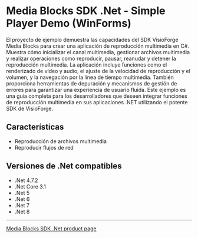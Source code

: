 # Media Blocks SDK .Net - Simple Player Demo (WinForms)

El proyecto de ejemplo demuestra las capacidades del SDK VisioForge Media Blocks para crear una aplicación de reproducción multimedia en C#. Muestra cómo inicializar el canal multimedia, gestionar archivos multimedia y realizar operaciones como reproducir, pausar, reanudar y detener la reproducción multimedia. La aplicación incluye funciones como el renderizado de vídeo y audio, el ajuste de la velocidad de reproducción y el volumen, y la navegación por la línea de tiempo multimedia. También proporciona herramientas de depuración y mecanismos de gestión de errores para garantizar una experiencia de usuario fluida. Este ejemplo es una guía completa para los desarrolladores que deseen integrar funciones de reproducción multimedia en sus aplicaciones .NET utilizando el potente SDK de VisioForge.

## Características

- Reproducción de archivos multimedia
- Reproducir flujos de red

## Versiones de .Net compatibles

- .Net 4.7.2
- .Net Core 3.1
- .Net 5
- .Net 6
- .Net 7
- .Net 8

---

[Media Blocks SDK .Net product page](https://www.visioforge.com/media-blocks-sdk)
